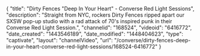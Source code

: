{
    "title": "Dirty Fences \"Deep In Your Heart\" - Converse Red Light Sessions",
    "description": "Straight from NYC, rockers Dirty Fences ripped apart our SXSW pop-up studio with a rad attack of 70's inspired punk in their Converse Red Light Session.",
    "channelid": "168524",
    "videoid": "6416772",
    "date_created": "1443546189",
    "date_modified": "1448404623",
    "type": "captivate",
    "layout": "channelVideo",
    "url": "\/converse\/dirty-fences-deep-in-your-heart-converse-red-light-sessions\/168524-6416772"
}